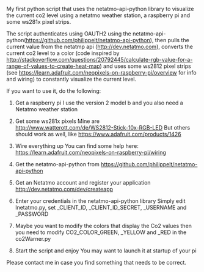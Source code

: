 My first python script that uses the netatmo-api-python library to
visualize the current co2 level using a netatmo weather station, a  raspberry pi and some ws281x pixel strips.

The script authenticates using OAUTH2 using the netatmo-api-python(https://github.com/philippelt/netatmo-api-python), then pulls the current value from the netatmp api (http://dev.netatmo.com),
converts the current co2 level to a color
(code inspired by http://stackoverflow.com/questions/20792445/calculate-rgb-value-for-a-range-of-values-to-create-heat-map)
and uses some ws2812 pixel strips (see https://learn.adafruit.com/neopixels-on-raspberry-pi/overview for info and wiring) 
to constantly visualize the current level.

If you want to use it, do the following:
1) Get a raspberry pi
   I use the version 2 model b and you also need a Netatmo weather station

2) Get some ws281x pixels
   Mine are http://www.watterott.com/de/WS2812-Stick-10x-RGB-LED
   But others should work as well, like https://www.adafruit.com/products/1426

3) Wire everything up
   You can find some help here: https://learn.adafruit.com/neopixels-on-raspberry-pi/wiring

4) Get the netatmo-api-python 
   from  https://github.com/philippelt/netatmo-api-python

5) Get an Netatmo account and register your application
   http://dev.netatmo.com/dev/createapp

6) Enter your credentials in the netatmo-api-python library
   Simply edit lnetatmo.py, set _CLIENT_ID, _CLIENT_ID_SECRET, _USERNAME and _PASSWORD

7) Maybe you want to modify the colors that display the Co2 values
   then you need to modify CO2_COLOR_GREEN, _YELLOW and _RED in the co2Warner.py

8) Start the script and enjoy
   You may want to launch it at startup of your pi


Please contact me in case you find something that needs to be correct.



